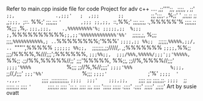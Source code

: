 Refer to main.cpp inside file for code
Project for adv c++
                              .... 
                           ,;;'''';;,                    ,;;;;, 
                 ,        ;;'      `;;,               .,;;;'   ; 
              ,;;;       ;;          `;;,';;;,.     ,%;;'     ' 
            ,;;,;;       ;;         ,;`;;;, `;::.  %%;' 
           ;;;,;;;       `'       ,;;; ;;,;;, `::,%%;' 
           ;;;,;;;,          .,%%%%%'% ;;;;,;;   %;;; 
 ,%,.      `;;;,;;;,    .,%%%%%%%%%'%; ;;;;;,;;  %;;; 
;,`%%%%%%%%%%`;;,;;'%%%%%%%%%%%%%'%%'  `;;;;;,;, %;;; 
;;;,`%%%%%%%%%%%,; ..`%%%%%%%%;'%%%'    `;;;;,;; %%;; 
 `;;;;;,`%%%%%,;;/, .. `"""'',%%%%%      `;;;;;; %%;;, 
    `;;;;;;;,;;/////,.    ,;%%%%%%%        `;;;;,`%%;; 
           ;;;/%%%%,%///;;;';%%%%%%,          `;;;%%;;, 
          ;;;/%%%,%%%%%/;;;';;'%%%%%,             `%%;; 
         .;;/%%,%%%%%//;;'  ;;;'%%%%%,             %%;;, 
         ;;//%,%%%%//;;;'   `;;;;'%%%%             `%;;; 
         ;;//%,%//;;;;'      `;;;;'%%%              %;;;, 
         `;;//,/;;;'          `;;;'%%'              `%;;; 
           `;;;;'               `;'%'                `;;;; 
                                  '      .,,,.        `;;;; 
                                      ,;;;;;;;;;;,     `;;;; 
                                     ;;;'    ;;;,;;,    `;;;; 
                                     ;;;      ;;;;,;;.   `;;;; 
                                      `;;      ;;;;;,;;   ;;;; 
                                        `'      `;;;;,;;  ;;;; 
                                                   `;;,;, ;;;; 
                                                      ;;, ;;;; 
                                                        ';;;;; 
                                                         ;;;;; 
                                                        .;;;;' 
                                                       .;;;;' 
                                                      ;;;;;' 
                                                     ,;;;;'
    Art by susie ovatt
